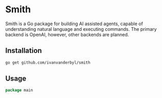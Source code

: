 # Smith

Smith is a Go package for building AI assisted agents, capable of understanding natural language and executing commands. The primary backend is OpenAI, however, other backends are planned.

## Installation

```bash
go get github.com/ivanvanderbyl/smith
```

## Usage

```go
package main


```
